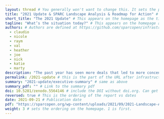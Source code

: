 ```yaml
---
layout: thread # You generally won't want to change this. It sets the page template to use.
title: "2021 Update & SPARC Landscape Analysis & Roadmap for Action" # This appears on the report landing page.
short_title: "The 2021 Update" # This appears on the homepage as the title. It should be short and snappy.
tagline: "What’s the situation today?" # This appears on the homepage as the title. It should be short and snappy.
authors: # Authors are defined at https://github.com/sparcopen/infrastructure/blob/dev/_data/authors.yml. Add them there before referencing them here.
  - claudio
  - nicole
  - raym
  - val
  - heather
  - joe
  - nick
  - katie
  - marty
description: "The past year has seen more deals that led to more concentration, loss of diversity, and ultimately to the academic community’s lessening control over its own destiny. However, there are also positive signs: a large merger failed, Invest in Open Infrastructure (IOI) was launched as a concerted effort to build a community-owned infrastructure, and some legislative progress was made. Much remains to be done, but the opportunity to tip the scales in favor of the interests of the knowledge community is significant and must be pursued." # This is the text on the left hand side of a report page. It's like a mini summary.
permalink: /2021-update # this is the part of the URL after infrastructure.sparcopen.org. Addresses will be infrastructure.sparcopen.org/permalink
summary: "2021-update/executive-summary" # same as above
summary_pdf: "" # Link to the summary pdf
doi: 10.5281/zenodo.5564146 # include the DOI without doi.org. Can get from Zenodo.
reversed: true # This is the ordering of the report vs dates
date: 2021-09-21 # Publication date
pdf: "https://sparcopen.org/wp-content/uploads/2021/09/2021-Landscape-Analysis-092221.pdf" # Link the full text PDF
weight: 3 # sets the ordering on the homepage. 1 is first.
---
```

